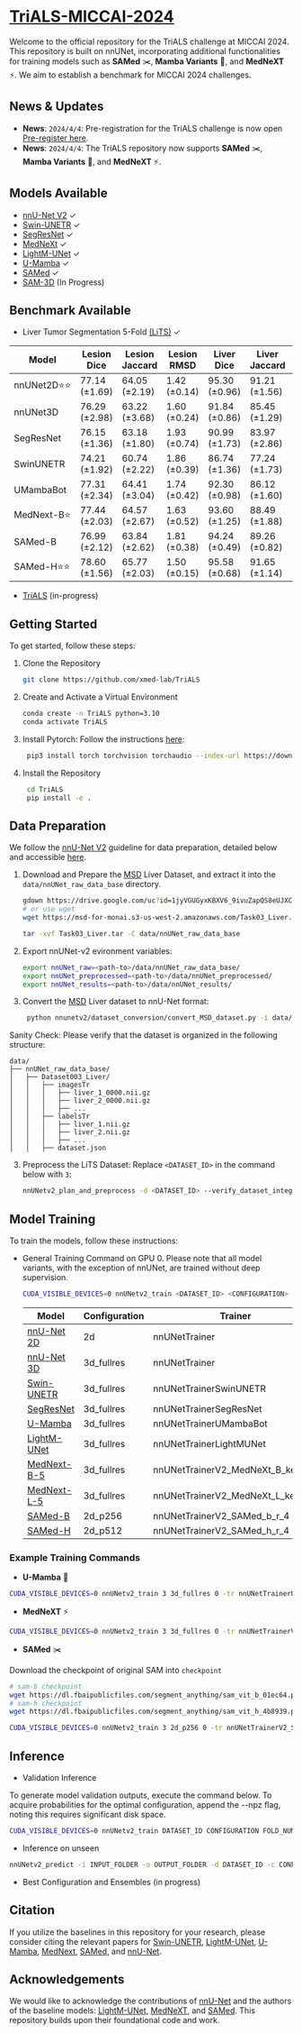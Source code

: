 # [TriALS-MICCAI-2024](https://www.synapse.org/#!Synapse:syn53285416/wiki/)


Welcome to the official repository for the TriALS challenge
at MICCAI 2024. This repository is built on nnUNet, 
incorporating additional functionalities for training models
such as **SAMed** ✂️, **Mamba Variants** :snake:, and **MedNeXT** ⚡. 
We aim to establish a benchmark for MICCAI 2024 challenges.

## News & Updates

-  **News**: ```2024/4/4```: Pre-registration for the TriALS challenge is now open [Pre-register here](https://www.synapse.org/#!Synapse:syn53285416/wiki/).
-  **News**: ```2024/4/4```: The TriALS repository now supports **SAMed** ✂️, **Mamba Variants** :snake:, and **MedNeXT** ⚡.

## Models Available
- [nnU-Net V2](https://github.com/MIC-DKFZ/nnUNet?tab=readme-ov-file) ✓
- [Swin-UNETR](https://arxiv.org/abs/2201.01266) ✓
- [SegResNet](https://arxiv.org/pdf/1810.11654.pdf) ✓
- [MedNeXt](https://link.springer.com/chapter/10.1007/978-3-031-43901-8_39) ✓
- [LightM-UNet](https://arxiv.org/abs/2403.05246v1) ✓
- [U-Mamba](https://arxiv.org/abs/2401.04722) ✓
- [SAMed](https://arxiv.org/abs/2304.13785) ✓
- [SAM-3D](https://github.com/uni-medical/SAM-Med3D) (In Progress)

## Benchmark Available 
- Liver Tumor Segmentation 5-Fold [(LiTS)](https://www.sciencedirect.com/science/article/pii/S1361841522003085) ✓

| Model    | Lesion Dice       | Lesion Jaccard    | Lesion RMSD       | Liver Dice        | Liver Jaccard     | Liver RMSD        |
|----------|-------------------|-------------------|-------------------|-------------------|-------------------|-------------------|
| nnUNet2D⭐⭐| 77.14 (±1.69)     | 64.05 (±2.19)     | 1.42 (±0.14)      | 95.30 (±0.96)     | 91.21 (±1.56)     | 9.24 (±1.33)      |
| nnUNet3D | 76.29 (±2.98)     | 63.22 (±3.68)     | 1.60 (±0.24)      | 91.84 (±0.86)     | 85.45 (±1.29)     | 22.39 (±5.23)     |
| SegResNet | 76.15 (±1.36)     | 63.18 (±1.80)     | 1.93 (±0.74)      | 90.99 (±1.73)     | 83.97 (±2.86)     | 25.57 (±5.44)     |
| SwinUNETR | 74.21 (±1.92)     | 60.74 (±2.22)     | 1.86 (±0.39)      | 86.74 (±1.36)     | 77.24 (±1.73)     | 32.70 (±3.06)     |
| UMambaBot | 77.31 (±2.34)     | 64.41 (±3.04)     | 1.74 (±0.42)      | 92.30 (±0.98)     | 86.12 (±1.60)     | 21.58 (±5.64)     |
| MedNext-B⭐| 77.44 (±2.03)    | 64.57 (±2.67)     | 1.63 (±0.52)      | 93.60 (±1.25)     | 88.49 (±1.88)     | 17.28 (±3.45)     |
| SAMed-B  | 76.99 (±2.12)     | 63.84 (±2.62)     | 1.81 (±0.38)      | 94.24 (±0.49)     | 89.26 (±0.82)     | 20.79 (±4.70)     |
| SAMed-H⭐⭐ | 78.60 (±1.56)     | 65.77 (±2.03)     | 1.50 (±0.15)      | 95.58 (±0.68)     | 91.65 (±1.14)     | 8.67 (±2.09)      |


- [TriALS](https://www.synapse.org/#!Synapse:syn53285416/wiki/) (in-progress)

## Getting Started

To get started, follow these steps:

1. Clone the Repository
   ```bash
   git clone https://github.com/xmed-lab/TriALS
   ```
2. Create and Activate a Virtual Environment
    ```bash
    conda create -n TriALS python=3.10
    conda activate TriALS
   ```
3. Install Pytorch: Follow the instructions [here](https://pytorch.org/get-started/locally/):
   ```bash 
    pip3 install torch torchvision torchaudio --index-url https://download.pytorch.org/whl/cu118
   ```
5. Install the Repository 
   ```bash 
    cd TriALS
    pip install -e .
   ```

## Data Preparation
We follow the [nnU-Net V2](https://github.com/MIC-DKFZ/nnUNet?tab=readme-ov-file) guideline for data preparation, detailed below and accessible [here](https://github.com/MIC-DKFZ/nnUNet/blob/master/documentation/dataset_format.md).


1. Download and Prepare the [MSD](http://medicaldecathlon.com/) Liver Dataset, and extract it into the `data/nnUNet_raw_data_base` directory.
   ```bash 
   gdown https://drive.google.com/uc?id=1jyVGUGyxKBXV6_9ivuZapQS8eUJXCIpu
   # or use wget
   wget https://msd-for-monai.s3-us-west-2.amazonaws.com/Task03_Liver.tar
   ```
    ```bash 
    tar -xvf Task03_Liver.tar -C data/nnUNet_raw_data_base
   ```

2. Export nnUNet-v2 evironment variables:
   ```bash
   export nnUNet_raw=<path-to>/data/nnUNet_raw_data_base/
   export nnUNet_preprocessed=<path-to>/data/nnUNet_preprocessed/
   export nnUNet_results=<path-to>/data/nnUNet_results/
   ```

3. Convert the [MSD](http://medicaldecathlon.com/) Liver dataset to nnU-Net format:
   ```bash 
    python nnunetv2/dataset_conversion/convert_MSD_dataset.py -i data/nnUNet_raw_data_base/Task03_Liver/
   ```
Sanity Check: Please verify that the dataset is organized in the following structure:
```
data/
├── nnUNet_raw_data_base/
│   ├── Dataset003_Liver/
│   │   ├── imagesTr
│   │   │   ├── liver_1_0000.nii.gz
│   │   │   ├── liver_2_0000.nii.gz
│   │   │   ├── ...
│   │   ├── labelsTr
│   │   │   ├── liver_1.nii.gz
│   │   │   ├── liver_2.nii.gz
│   │   │   ├── ...
│   │   ├── dataset.json
```
3. Preprocess the LiTS Dataset: Replace `<DATASET_ID>` in the command below with `3`:
   ```bash
   nnUNetv2_plan_and_preprocess -d <DATASET_ID> --verify_dataset_integrity
   ```
## Model Training
To train the models, follow these instructions:
- General Training Command on GPU 0. Please note that all model variants, with the exception of nnUNet, are trained without deep supervision.
   ```bash
   CUDA_VISIBLE_DEVICES=0 nnUNetv2_train <DATASET_ID> <CONFIGURATION> <FOLD_NUM> -tr <TRAINER>
   ```
    | Model                                                                         | Configuration | Trainer                           |
    |-------------------------------------------------------------------------------|---------------|-----------------------------------|
    | [nnU-Net 2D](https://github.com/MIC-DKFZ/nnUNet)                              | 2d            | nnUNetTrainer                     |
    | [nnU-Net 3D](https://github.com/MIC-DKFZ/nnUNet)                              | 3d_fullres    | nnUNetTrainer                     |
    | [Swin-UNETR](https://arxiv.org/abs/2201.01266)                                | 3d_fullres    | nnUNetTrainerSwinUNETR            |
    | [SegResNet](https://arxiv.org/pdf/1810.11654.pdf)                             | 3d_fullres    | nnUNetTrainerSegResNet            |
    | [U-Mamba](https://arxiv.org/abs/2401.04722)                                   | 3d_fullres    | nnUNetTrainerUMambaBot            |
    | [LightM-UNet](https://arxiv.org/abs/2403.05246v1)                             | 3d_fullres    | nnUNetTrainerLightMUNet           |
    | [MedNext-B-5](https://link.springer.com/chapter/10.1007/978-3-031-43901-8_39) | 3d_fullres    | nnUNetTrainerV2_MedNeXt_B_kernel5 |
    | [MedNext-L-5](https://link.springer.com/chapter/10.1007/978-3-031-43901-8_39) | 3d_fullres    | nnUNetTrainerV2_MedNeXt_L_kernel5 |
    | [SAMed-B](https://arxiv.org/abs/2304.13785)                                   | 2d_p256       | nnUNetTrainerV2_SAMed_b_r_4       |
    | [SAMed-H](https://arxiv.org/abs/2304.13785)                                   | 2d_p512       | nnUNetTrainerV2_SAMed_h_r_4       |


### Example Training Commands

- **U-Mamba** :snake:


```bash
CUDA_VISIBLE_DEVICES=0 nnUNetv2_train 3 3d_fullres 0 -tr nnUNetTrainerUMambaBot
   ```

- **MedNeXT** ⚡
  
```bash
CUDA_VISIBLE_DEVICES=0 nnUNetv2_train 3 3d_fullres 0 -tr nnUNetTrainerV2_MedNeXt_B_kernel5
   ```

- **SAMed** ✂️

Download the checkpoint of original SAM into `checkpoint`
```bash
# sam-b checkpoint
wget https://dl.fbaipublicfiles.com/segment_anything/sam_vit_b_01ec64.pth -O checkpoint/sam_vit_b_01ec64.pth
# sam-h checkpoint
wget https://dl.fbaipublicfiles.com/segment_anything/sam_vit_h_4b8939.pth -O checkpoint/sam_vit_h_4b8939.pth
 ```

```bash
CUDA_VISIBLE_DEVICES=0 nnUNetv2_train 3 2d_p256 0 -tr nnUNetTrainerV2_SAMed_b_r_4
   ```

## Inference 
- Validation Inference

To generate model validation outputs, execute the command below. To acquire probabilities for the optimal configuration, append the --npz flag, noting this requires significant disk space.

```bash
CUDA_VISIBLE_DEVICES=0 nnUNetv2_train DATASET_ID CONFIGURATION FOLD_NUM -tr TRAINER --val --npz
```


- Inference on unseen
```bash
nnUNetv2_predict -i INPUT_FOLDER -o OUTPUT_FOLDER -d DATASET_ID -c CONFIGURATION -tr TRAINER_NAME
```
 
- Best Configuration and Ensembles (in progress)



## Citation
If you utilize the baselines in this repository for your research, please consider citing the relevant papers for [Swin-UNETR](https://arxiv.org/abs/2201.01266), [LightM-UNet](https://arxiv.org/abs/2403.05246v1), [U-Mamba](https://arxiv.org/abs/2401.04722), [MedNext](https://github.com/MIC-DKFZ/MedNeXt), [SAMed](https://arxiv.org/abs/2304.13785), and [nnU-Net](https://www.nature.com/articles/s41592-020-01008-z).



## Acknowledgements

We would like to acknowledge the contributions of [nnU-Net](https://github.com/MIC-DKFZ/nnUNet) and the authors of the baseline models: [LightM-UNet](https://github.com/mrblankness/lightm-unet), [MedNeXT](https://github.com/MIC-DKFZ/MedNeXt), and [SAMed](https://github.com/hitachinsk/SAMed). This repository builds upon their foundational code and work.

